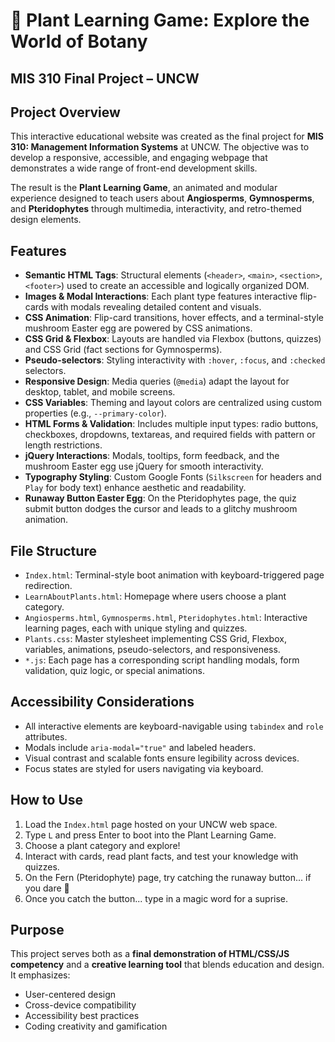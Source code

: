 # 🌱 Plant Learning Game: Explore the World of Botany  
## MIS 310 Final Project – UNCW

## Project Overview

This interactive educational website was created as the final project for **MIS 310: Management Information Systems** at UNCW. The objective was to develop a responsive, accessible, and engaging webpage that demonstrates a wide range of front-end development skills. 

The result is the **Plant Learning Game**, an animated and modular experience designed to teach users about **Angiosperms**, **Gymnosperms**, and **Pteridophytes** through multimedia, interactivity, and retro-themed design elements.

## Features

- **Semantic HTML Tags**: Structural elements (`<header>`, `<main>`, `<section>`, `<footer>`) used to create an accessible and logically organized DOM.
- **Images & Modal Interactions**: Each plant type features interactive flip-cards with modals revealing detailed content and visuals.
- **CSS Animation**: Flip-card transitions, hover effects, and a terminal-style mushroom Easter egg are powered by CSS animations.
- **CSS Grid & Flexbox**: Layouts are handled via Flexbox (buttons, quizzes) and CSS Grid (fact sections for Gymnosperms).
- **Pseudo-selectors**: Styling interactivity with `:hover`, `:focus`, and `:checked` selectors.
- **Responsive Design**: Media queries (`@media`) adapt the layout for desktop, tablet, and mobile screens.
- **CSS Variables**: Theming and layout colors are centralized using custom properties (e.g., `--primary-color`).
- **HTML Forms & Validation**: Includes multiple input types: radio buttons, checkboxes, dropdowns, textareas, and required fields with pattern or length restrictions.
- **jQuery Interactions**: Modals, tooltips, form feedback, and the mushroom Easter egg use jQuery for smooth interactivity.
- **Typography Styling**: Custom Google Fonts (`Silkscreen` for headers and `Play` for body text) enhance aesthetic and readability.
- **Runaway Button Easter Egg**: On the Pteridophytes page, the quiz submit button dodges the cursor and leads to a glitchy mushroom animation.

## File Structure

- `Index.html`: Terminal-style boot animation with keyboard-triggered page redirection.
- `LearnAboutPlants.html`: Homepage where users choose a plant category.
- `Angiosperms.html`, `Gymnosperms.html`, `Pteridophytes.html`: Interactive learning pages, each with unique styling and quizzes.
- `Plants.css`: Master stylesheet implementing CSS Grid, Flexbox, variables, animations, pseudo-selectors, and responsiveness.
- `*.js`: Each page has a corresponding script handling modals, form validation, quiz logic, or special animations.

## Accessibility Considerations

- All interactive elements are keyboard-navigable using `tabindex` and `role` attributes.
- Modals include `aria-modal="true"` and labeled headers.
- Visual contrast and scalable fonts ensure legibility across devices.
- Focus states are styled for users navigating via keyboard.

## How to Use

1. Load the `Index.html` page hosted on your UNCW web space.
2. Type `L` and press Enter to boot into the Plant Learning Game.
3. Choose a plant category and explore!
4. Interact with cards, read plant facts, and test your knowledge with quizzes.
5. On the Fern (Pteridophyte) page, try catching the runaway button... if you dare 🍄
6. Once you catch the button... type in a magic word for a suprise.

## Purpose

This project serves both as a **final demonstration of HTML/CSS/JS competency** and a **creative learning tool** that blends education and design. It emphasizes:

- User-centered design
- Cross-device compatibility
- Accessibility best practices
- Coding creativity and gamification
